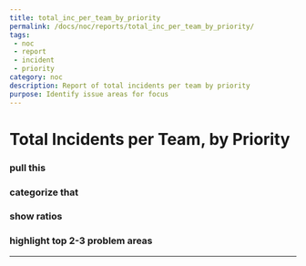 ```yaml
---
title: total_inc_per_team_by_priority
permalink: /docs/noc/reports/total_inc_per_team_by_priority/
tags: 
 - noc
 - report
 - incident
 - priority
category: noc
description: Report of total incidents per team by priority  
purpose: Identify issue areas for focus
---
```


# Total Incidents per Team, by Priority  

### pull this  

### categorize that  

### show ratios  

### highlight top 2-3 problem areas

---
